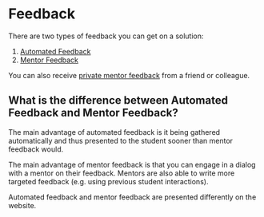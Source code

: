 # Feedback

There are two types of feedback you can get on a solution:

1. [Automated Feedback](/docs/using/feedback/automated)
2. [Mentor Feedback](/docs/using/feedback/mentor)

You can also receive [private mentor feedback](/docs/using/feedback/from-a-friend) from a friend or colleague.

## What is the difference between Automated Feedback and Mentor Feedback?

The main advantage of automated feedback is it being gathered automatically and thus presented to the student sooner than mentor feedback would.

The main advantage of mentor feedback is that you can engage in a dialog with a mentor on their feedback.
Mentors are also able to write more targeted feedback (e.g. using previous student interactions).

Automated feedback and mentor feedback are presented differently on the website.

